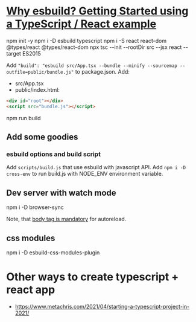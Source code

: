 # [Why esbuild? Getting Started using a TypeScript / React example](https://www.youtube.com/watch?v=4rUbQJM0BgA)

npm init -y
npm i -D esbuild typescript
npm i -S react react-dom @types/react @types/react-dom
npx tsc --init --rootDir src --jsx react --target ES2015

Add `"build": "esbuild src/App.tsx --bundle --minify --sourcemap --outfile=public/bundle.js"` to package.json.
Add: 
- src/App.tsx
- public/index.html:

```html
<div id="root"></div>
<script src="bundle.js"></script>
```

npm run build

## Add some goodies

### esbuild options and build script

Add `scripts/build.js` that use esbuild with javascript API.
Add `npm i -D cross-env` to run build.js with NODE_ENV environment variable.

## Dev server with watch mode

npm i -D browser-sync

Note, that [body tag is mandatory](https://stackoverflow.com/questions/24937136/browsersync-suddenly-not-connecting-to-browser) for autoreload.

## css modules

npm i -D esbuild-css-modules-plugin

# Other ways to create typescript + react app

- https://www.metachris.com/2021/04/starting-a-typescript-project-in-2021/